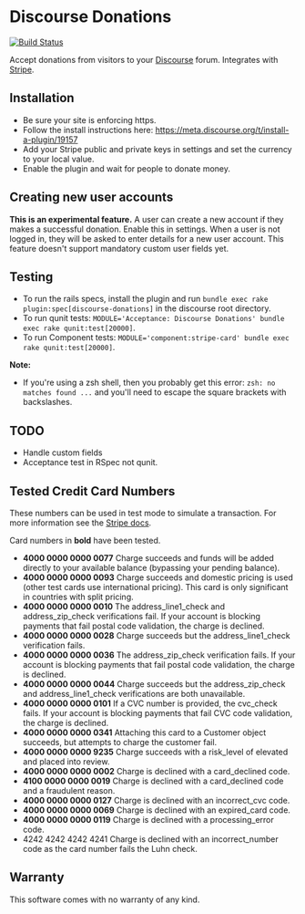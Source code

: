 # Discourse Donations

[![Build Status](https://travis-ci.org/chrisbeach/discourse-donations.svg?branch=master)](https://travis-ci.org/choiceaustralia/discourse-donations)

Accept donations from visitors to your [Discourse](https://www.discourse.org/) forum. Integrates with [Stripe](https://stripe.com).

## Installation

* Be sure your site is enforcing https.
* Follow the install instructions here: https://meta.discourse.org/t/install-a-plugin/19157
* Add your Stripe public and private keys in settings and set the currency to your local value.
* Enable the plugin and wait for people to donate money.

## Creating new user accounts

**This is an experimental feature.** A user can create a new account if they makes a successful donation. Enable this in settings. When a user is not logged in, they will be asked to enter details for a new user account. This feature doesn't support mandatory custom user fields yet.

## Testing

* To run the rails specs, install the plugin and run `bundle exec rake plugin:spec[discourse-donations]` in the discourse root directory.
* To run qunit tests: `MODULE='Acceptance: Discourse Donations' bundle exec rake qunit:test[20000]`.
* To run Component tests: `MODULE='component:stripe-card' bundle exec rake qunit:test[20000]`.

**Note:**

* If you're using a zsh shell, then you probably get this error: `zsh: no matches found ...` and you'll need to escape the square brackets with backslashes.

## TODO

* Handle custom fields
* Acceptance test in RSpec not qunit.

## Tested Credit Card Numbers

These numbers can be used in test mode to simulate a transaction. For more information see the [Stripe docs](https://stripe.com/docs/testing).

Card numbers in **bold** have been tested.

* **4000 0000 0000 0077**	Charge succeeds and funds will be added directly to your available balance (bypassing your pending balance).
* **4000 0000 0000 0093**	Charge succeeds and domestic pricing is used (other test cards use international pricing). This card is only significant in countries with split pricing.
* **4000 0000 0000 0010**	The address_line1_check and address_zip_check verifications fail. If your account is blocking payments that fail postal code validation, the charge is declined.
* **4000 0000 0000 0028**	Charge succeeds but the address_line1_check verification fails.
* **4000 0000 0000 0036**	The address_zip_check verification fails. If your account is blocking payments that fail postal code validation, the charge is declined.
* **4000 0000 0000 0044**	Charge succeeds but the address_zip_check and address_line1_check verifications are both unavailable.
* **4000 0000 0000 0101**   If a CVC number is provided, the cvc_check fails. If your account is blocking payments that fail CVC code validation, the charge is declined.
* **4000 0000 0000 0341**	Attaching this card to a Customer object succeeds, but attempts to charge the customer fail.
* **4000 0000 0000 9235**	Charge succeeds with a risk_level of elevated and placed into review.
* **4000 0000 0000 0002**	Charge is declined with a card_declined code.
* **4100 0000 0000 0019**	Charge is declined with a card_declined code and a fraudulent reason.
* **4000 0000 0000 0127**	Charge is declined with an incorrect_cvc code.
* **4000 0000 0000 0069**	Charge is declined with an expired_card code.
* **4000 0000 0000 0119**	Charge is declined with a processing_error code.
* 4242 4242 4242 4241	Charge is declined with an incorrect_number code as the card number fails the Luhn check.

## Warranty

This software comes with no warranty of any kind.
